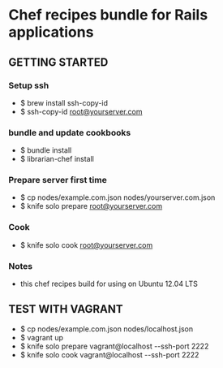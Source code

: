 # Chef recipes bundle for Rails applications

## GETTING STARTED

### Setup ssh

* $ brew install ssh-copy-id
* $ ssh-copy-id root@yourserver.com

### bundle and update cookbooks

* $ bundle install
* $ librarian-chef install

### Prepare server first time

* $ cp nodes/example.com.json nodes/yourserver.com.json
* $ knife solo prepare root@yourserver.com

### Cook

* $ knife solo cook root@yourserver.com

### Notes

* this chef recipes build for using on Ubuntu 12.04 LTS

## TEST WITH VAGRANT

* $ cp nodes/example.com.json nodes/localhost.json
* $ vagrant up
* $ knife solo prepare vagrant@localhost --ssh-port 2222
* $ knife solo cook vagrant@localhost --ssh-port 2222